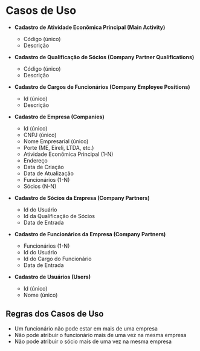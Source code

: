 # Casos de Uso

- **Cadastro de Atividade Econômica Principal (Main Activity)**
  - Código (único)
  - Descrição
- **Cadastro de Qualificação de Sócios (Company Partner Qualifications)**
  - Código (único)
  - Descrição
- **Cadastro de Cargos de Funcionários (Company Employee Positions)**
  - Id (único)
  - Descrição
- **Cadastro de Empresa (Companies)**
  - Id (único)
  - CNPJ (único)
  - Nome Empresarial (único)
  - Porte (ME, Eireli, LTDA, etc.)
  - Atividade Econômica Principal (1-N)
  - Endereço
  - Data de Criação
  - Data de Atualização
  - Funcionários (1-N)
  - Sócios (N-N)
- **Cadastro de Sócios da Empresa (Company Partners)**
  - Id do Usuário
  - Id da Qualificação de Sócios
  - Data de Entrada
- **Cadastro de Funcionários da Empresa (Company Partners)**
  - Funcionários (1-N)
  - Id do Usuário
  - Id do Cargo do Funcionário
  - Data de Entrada

- **Cadastro de Usuários (Users)**
  - Id (único)
  - Nome (único)

## Regras dos Casos de Uso

- Um funcionário não pode estar em mais de uma empresa
- Não pode atribuir o funcionário mais de uma vez na mesma empresa
- Não pode atribuir o sócio mais de uma vez na mesma empresa
